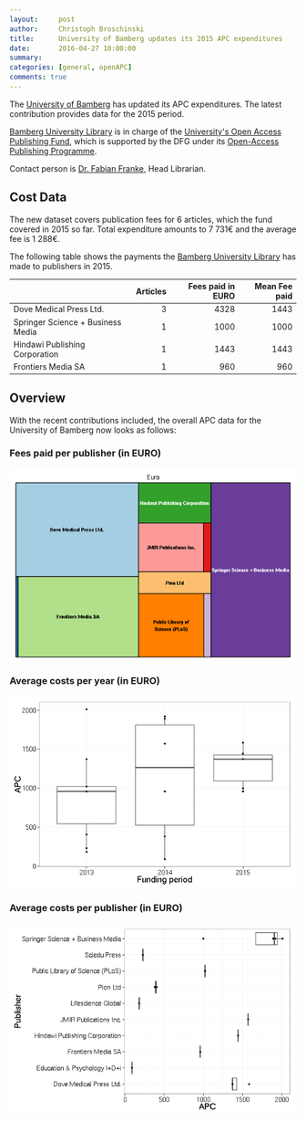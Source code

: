 ```yaml
---
layout:     post
author:     Christoph Broschinski
title:      University of Bamberg updates its 2015 APC expenditures
date:       2016-04-27 10:00:00
summary:    
categories: [general, openAPC]
comments: true
---
```





The [University of Bamberg](https://www.uni-bamberg.de/en/) has updated its APC expenditures. The latest contribution provides data for the 2015 period.

[Bamberg University Library](http://www.uni-bamberg.de/en/ub/) is in charge of the [University's Open Access Publishing Fund](http://www.uni-bamberg.de/en/ub/publishing/open-access-publishing/open-access-funds), which is supported by the DFG under its [Open-Access Publishing Programme](http://www.dfg.de/en/research_funding/programmes/infrastructure/lis/funding_opportunities/open_access/).

Contact person is [Dr. Fabian Franke](mailto:fabian.franke@uni-bamberg.de), Head Librarian.

## Cost Data



The new dataset covers publication fees for 6 articles, which the fund covered in 2015 so far. Total expenditure amounts to 7 731€ and the average fee is 1 288€.

The following table shows the payments the [Bamberg University Library](http://www.uni-bamberg.de/en/ub/) has made to publishers in 2015.


|                                  | Articles| Fees paid in EURO| Mean Fee paid|
|:---------------------------------|--------:|-----------------:|-------------:|
|Dove Medical Press Ltd.           |        3|              4328|          1443|
|Springer Science + Business Media |        1|              1000|          1000|
|Hindawi Publishing Corporation    |        1|              1443|          1443|
|Frontiers Media SA                |        1|               960|           960|

## Overview

With the recent contributions included, the overall APC data for the University of Bamberg now looks as follows: 

### Fees paid per publisher (in EURO)

![plot of chunk tree_bamberg_2016-04-27](/figure/tree_bamberg_2016-04-27-1.png) 

###  Average costs per year (in EURO)

![plot of chunk box_bamberg_year_2016-04-27](/figure/box_bamberg_year_2016-04-27-1.png) 

###  Average costs per publisher (in EURO)

![plot of chunk box_bamberg_publisher_2016-04-27](/figure/box_bamberg_publisher_2016-04-27-1.png) 

